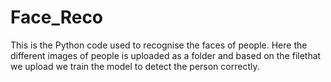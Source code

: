 # Face_Reco

This is the Python code used to recognise the faces of people. Here the different images of people is uploaded as a folder and based on the filethat we upload we train the model to detect the person correctly.
